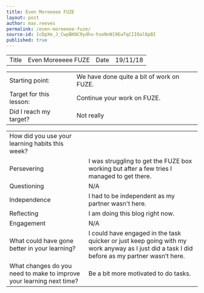 ```yaml
---
title: Even Moreeeee FUZE
layout: post
author: max.reeves
permalink: /even-moreeeee-fuze/
source-id: 1cDpXm_J_CwpBKNC9ydhu-hseNnN19EwTqCIIOal8pBI
published: true
---
```

<table>
  <tr>
    <td>Title</td>
    <td>Even Moreeeee FUZE</td>
    <td>Date</td>
    <td>19/11/18</td>
  </tr>
</table>


<table>
  <tr>
    <td>Starting point:</td>
    <td>We have done quite a bit of work on FUZE.</td>
  </tr>
  <tr>
    <td>Target for this lesson:</td>
    <td>Continue your work on FUZE.</td>
  </tr>
  <tr>
    <td>Did I reach my target? </td>
    <td>Not really</td>
  </tr>
</table>


<table>
  <tr>
    <td>How did you use your learning habits this week?</td>
    <td></td>
  </tr>
  <tr>
    <td>Persevering</td>
    <td>I was struggling to get the FUZE box working but after a few tries I managed to get there.</td>
  </tr>
  <tr>
    <td>Questioning</td>
    <td>N/A</td>
  </tr>
  <tr>
    <td>Independence</td>
    <td>I had to be independent as my partner wasn't here.</td>
  </tr>
  <tr>
    <td>Reflecting</td>
    <td>I am doing this blog right now.</td>
  </tr>
  <tr>
    <td>Engagement</td>
    <td>N/A</td>
  </tr>
  <tr>
    <td>What could have gone better in your learning?</td>
    <td>I could have engaged in the task quicker or just keep going with my work anyway as I just did a task I did before as my partner wasn’t here.</td>
  </tr>
  <tr>
    <td>What changes do you need to make to improve your learning next time?</td>
    <td>Be a bit more motivated to do tasks.</td>
  </tr>
</table>


